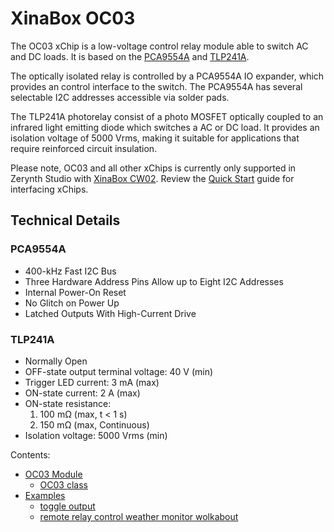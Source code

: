 # XinaBox OC03

The OC03 xChip is a low-voltage control relay module able to switch AC and DC loads. It is based on the [PCA9554A](http://www.ti.com/product/PCA9554A) and [TLP241A](https://toshiba.semicon-storage.com/eu/product/opto/photocoupler/detail.TLP241A.html).

The optically isolated relay is controlled by a PCA9554A IO expander, which provides an control interface to the switch. The PCA9554A has several selectable I2C addresses accessible via solder pads.

The TLP241A photorelay consist of a photo MOSFET optically coupled to an infrared light emitting diode which switches a AC or DC load. It provides an isolation voltage of 5000 Vrms, making it suitable for applications that require reinforced circuit insulation.

Please note, OC03 and all other xChips is currently only supported in Zerynth Studio with [XinaBox CW02](https://docs.zerynth.com/latest/official/board.zerynth.xinabox_esp32/docs/index.html). Review the [Quick Start](https://wiki.xinabox.cc/Quick-Start) guide for interfacing xChips.

## Technical Details

### PCA9554A


* 400-kHz Fast I2C Bus
* Three Hardware Address Pins Allow up to Eight I2C Addresses
* Internal Power-On Reset
* No Glitch on Power Up
* Latched Outputs With High-Current Drive

### TLP241A


* Normally Open
* OFF-state output terminal voltage: 40 V (min)
* Trigger LED current: 3 mA (max)
* ON-state current: 2 A (max)
* ON-state resistance:
    1. 100 mΩ (max, t < 1 s)
    2. 150 mΩ (max, Continuous)
* Isolation voltage: 5000 Vrms (min)

Contents:


* [OC03 Module](https://docs.zerynth.com/latest/official/lib.xinabox.oc03/docs/official_lib.xinabox.oc03_oc03.html)
    * [OC03 class](https://docs.zerynth.com/latest/official/lib.xinabox.oc03/docs/official_lib.xinabox.oc03_oc03.html#oc03-class)
* [Examples](https://docs.zerynth.com/latest/official/lib.xinabox.oc03/examples/examples.html)
    * [toggle output](https://docs.zerynth.com/latest/official/lib.xinabox.oc03/examples/examples.html#toggle-output)
    * [remote relay control weather monitor wolkabout](https://docs.zerynth.com/latest/official/lib.xinabox.oc03/examples/examples.html#remote-relay-control-weather-monitor-wolkabout)
